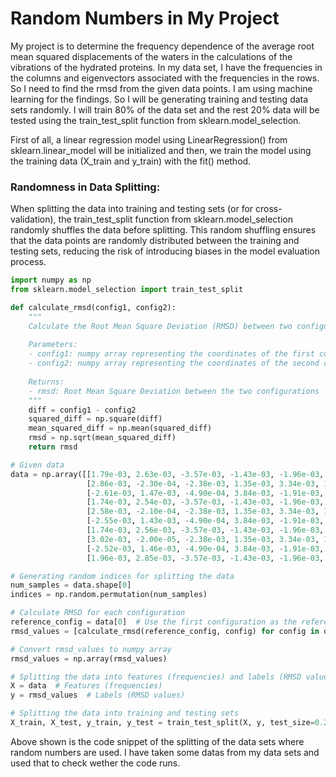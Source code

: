 # Random Numbers in My Project

My project is to determine the frequency dependence of the average root mean squared displacements of the waters in the calculations of the vibrations of the hydrated proteins. In my data set, I have the frequencies in the columns and eigenvectors associated with the frequencies in the rows. So I need to find the rmsd from the given data points. I am using machine learning for the findings. So I will be generating training and testing data sets randomly. I will train 80% of the data set and the rest 20% data will be tested using the train_test_split function from sklearn.model_selection.

First of all,  a linear regression model using LinearRegression() from sklearn.linear_model will be initialized and then, we train the model using the training data (X_train and y_train) with the fit() method.

### Randomness in Data Splitting:

When splitting the data into training and testing sets (or for cross-validation), the train_test_split function from sklearn.model_selection randomly shuffles the data before splitting.
This random shuffling ensures that the data points are randomly distributed between the training and testing sets, reducing the risk of introducing biases in the model evaluation process.

```python
import numpy as np
from sklearn.model_selection import train_test_split

def calculate_rmsd(config1, config2):
    """
    Calculate the Root Mean Square Deviation (RMSD) between two configurations.
    
    Parameters:
    - config1: numpy array representing the coordinates of the first configuration
    - config2: numpy array representing the coordinates of the second configuration
    
    Returns:
    - rmsd: Root Mean Square Deviation between the two configurations
    """
    diff = config1 - config2
    squared_diff = np.square(diff)
    mean_squared_diff = np.mean(squared_diff)
    rmsd = np.sqrt(mean_squared_diff)
    return rmsd

# Given data
data = np.array([[1.79e-03, 2.63e-03, -3.57e-03, -1.43e-03, -1.96e-03, 2.10e-03, 6.70e-04, -2.04e-03, -1.37e-03, -1.77e-03],
                 [2.86e-03, -2.30e-04, -2.38e-03, 1.35e-03, 3.34e-03, 1.60e-04, 2.20e-04, -2.67e-03, -1.33e-03, 4.50e-04],
                 [-2.61e-03, 1.47e-03, -4.90e-04, 3.84e-03, -1.91e-03, 7.70e-04, -9.30e-04, 9.30e-04, 2.54e-03, 1.30e-04],
                 [1.74e-03, 2.54e-03, -3.57e-03, -1.43e-03, -1.96e-03, 1.88e-03, 9.20e-04, -1.85e-03, -1.17e-03, -1.70e-03],
                 [2.58e-03, -2.10e-04, -2.38e-03, 1.35e-03, 3.34e-03, 1.40e-04, 2.20e-04, -2.50e-03, -9.80e-04, 5.20e-04],
                 [-2.55e-03, 1.43e-03, -4.90e-04, 3.84e-03, -1.91e-03, 6.80e-04, -8.30e-04, 9.60e-04, 2.53e-03, 1.40e-04],
                 [1.74e-03, 2.56e-03, -3.57e-03, -1.43e-03, -1.96e-03, 2.11e-03, 6.40e-04, -1.99e-03, -1.32e-03, -1.77e-03],
                 [3.02e-03, -2.00e-05, -2.38e-03, 1.35e-03, 3.34e-03, 1.40e-04, 3.10e-04, -2.82e-03, -1.50e-03, 4.40e-04],
                 [-2.52e-03, 1.46e-03, -4.90e-04, 3.84e-03, -1.91e-03, 1.02e-03, -1.15e-03, 8.20e-04, 2.23e-03, -1.00e-05],
                 [1.96e-03, 2.85e-03, -3.57e-03, -1.43e-03, -1.96e-03, 2.11e-03, 7.90e-04, -2.15e-03, -1.67e-03, -1.80e-03]])

# Generating random indices for splitting the data
num_samples = data.shape[0]
indices = np.random.permutation(num_samples)

# Calculate RMSD for each configuration
reference_config = data[0]  # Use the first configuration as the reference
rmsd_values = [calculate_rmsd(reference_config, config) for config in data]

# Convert rmsd_values to numpy array
rmsd_values = np.array(rmsd_values)

# Splitting the data into features (frequencies) and labels (RMSD values)
X = data  # Features (frequencies)
y = rmsd_values  # Labels (RMSD values)

# Splitting the data into training and testing sets
X_train, X_test, y_train, y_test = train_test_split(X, y, test_size=0.2, random_state=42)

```

Above shown is the code snippet of the splitting of the data sets where random numbers are used. I have taken some datas from my data sets and used that to check wether the code runs.
